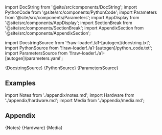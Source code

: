 
[//]: # (Custom component imports)

import DocString from '@site/src/components/DocString';
import PythonCode from '@site/src/components/PythonCode';
import Parameters from '@site/src/components/Parameters';
import AppDisplay from '@site/src/components/AppDisplay';
import SectionBreak from '@site/src/components/SectionBreak';
import AppendixSection from '@site/src/components/AppendixSection';

[//]: # (TODO: Machine-generate this section)

import DocstringSource from '!!raw-loader!./a1-[autogen]/docstring.txt';
import PythonSource from '!!raw-loader!./a1-[autogen]/python_code.txt';
import ParametersSource from '!!raw-loader!./a1-[autogen]/parameters.yaml';

<DocString>{DocstringSource}</DocString>
<PythonCode GLink='VISUALIZERS/template.py'>{PythonSource}</PythonCode>
<Parameters>{ParametersSource}</Parameters>

<SectionBreak />

    

[//]: # (Examples)

## Examples

<AppDisplay 
  GLink='VISUALIZERS'
  nodeLabel='template'>
</AppDisplay>

<SectionBreak />

    

[//]: # (Appendix)

import Notes from './appendix/notes.md';
import Hardware from './appendix/hardware.md';
import Media from './appendix/media.md';

## Appendix

<AppendixSection index={0} folderPath='nodes/VISUALIZERS/appendix/'>{Notes}</AppendixSection>
<AppendixSection index={1} folderPath='nodes/VISUALIZERS/appendix/'>{Hardware}</AppendixSection>
<AppendixSection index={2} folderPath='nodes/VISUALIZERS/appendix/'>{Media}</AppendixSection>


